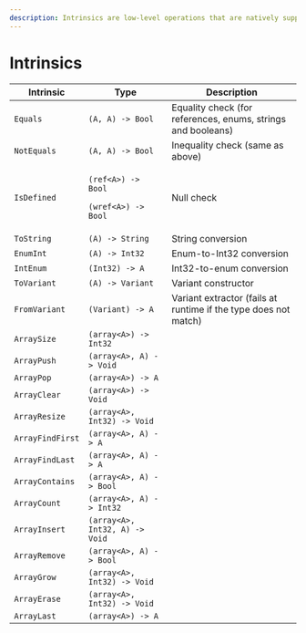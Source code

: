 ```yaml
---
description: Intrinsics are low-level operations that are natively supported in REDscript.
---
```


# Intrinsics

| Intrinsic        | Type                                                                                | Description                                                     |
| ---------------- | ----------------------------------------------------------------------------------- | --------------------------------------------------------------- |
| `Equals`         | `(A, A) -> Bool`                                                                    | Equality check (for references, enums, strings and booleans)    |
| `NotEquals`      | `(A, A) -> Bool`                                                                    | Inequality check (same as above)                                |
| `IsDefined`      | <p><code>(ref&#x3C;A>) -> Bool</code></p><p><code>(wref&#x3C;A>) -> Bool</code></p> | Null check                                                      |
| `ToString`       | `(A) -> String`                                                                     | String conversion                                               |
| `EnumInt`        | `(A) -> Int32`                                                                      | Enum-to-Int32 conversion                                        |
| `IntEnum`        | `(Int32) -> A`                                                                      | Int32-to-enum conversion                                        |
| `ToVariant`      | `(A) -> Variant`                                                                    | Variant constructor                                             |
| `FromVariant`    | `(Variant) -> A`                                                                    | Variant extractor (fails at runtime if the type does not match) |
| `ArraySize`      | `(array<A>) -> Int32`                                                               |                                                                 |
| `ArrayPush`      | `(array<A>, A) -> Void`                                                             |                                                                 |
| `ArrayPop`       | `(array<A>) -> A`                                                                   |                                                                 |
| `ArrayClear`     | `(array<A>) -> Void`                                                                |                                                                 |
| `ArrayResize`    | `(array<A>, Int32) -> Void`                                                         |                                                                 |
| `ArrayFindFirst` | `(array<A>, A) -> A`                                                                |                                                                 |
| `ArrayFindLast`  | `(array<A>, A) -> A`                                                                |                                                                 |
| `ArrayContains`  | `(array<A>, A) -> Bool`                                                             |                                                                 |
| `ArrayCount`     | `(array<A>, A) -> Int32`                                                            |                                                                 |
| `ArrayInsert`    | `(array<A>, Int32, A) -> Void`                                                      |                                                                 |
| `ArrayRemove`    | `(array<A>, A) -> Bool`                                                             |                                                                 |
| `ArrayGrow`      | `(array<A>, Int32) -> Void`                                                         |                                                                 |
| `ArrayErase`     | `(array<A>, Int32) -> Void`                                                         |                                                                 |
| `ArrayLast`      | `(array<A>) -> A`                                                                   |                                                                 |
